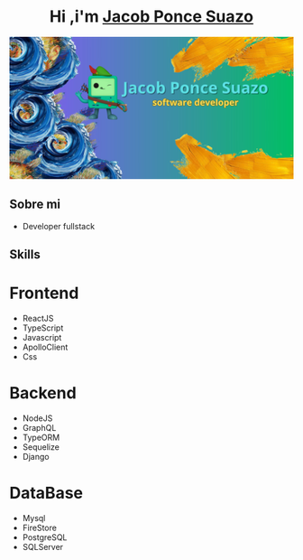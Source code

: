 <div aling="center">
  <h1 align="center"> Hi ,i'm <a href="">Jacob Ponce Suazo </a> </h1>
</div>

<img src="https://github.com/RkzJacob/RkzJacob/blob/main/Jacob%20Ponce%20Suazo.jpg?raw=true">

## Sobre mi
- Developer fullstack

## Skills
 # Frontend
   - ReactJS
   - TypeScript
   - Javascript
   - ApolloClient
   - Css
# Backend 
  - NodeJS
  - GraphQL
  - TypeORM
  - Sequelize
  - Django
# DataBase
  - Mysql
  - FireStore
  - PostgreSQL
  - SQLServer

  
